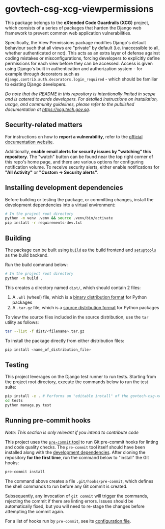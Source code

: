 # govtech-csg-xcg-viewpermissions

This package belongs to the **eXtended Code Guardrails (XCG)** project, which consists of a series of packages that harden the Django web framework to prevent common web application vulnerabilities.

Specifically, the View Permissions package modifies Django's default behaviour such that all views are "private" by default (i.e. inaccessible to all, whether authenticated or not). This acts as an extra layer of defense against coding mistakes or misconfigurations, forcing developers to explicitly define permissions for each view before they can be accessed. Access is given using Django's built in authentication and authorization system - for example through decorators such as `django.contrib.auth.decorators.login_required` - which should be familiar to existing Django developers.

*Do note that the README in this repository is intentionally limited in scope and is catered towards developers. For detailed instructions on installation, usage, and community guidelines, please refer to the published documentation at https://xcg.tech.gov.sg.*

## Security-related matters

For instructions on how to **report a vulnerability**, refer to the [official documentation website](https://xcg.tech.gov.sg/community/vulnerabilities).

Additionally, **enable email alerts for security issues by "watching" this repository**. The "watch" button can be found near the top right corner of this repo's home page, and there are various options for configuring notification volume. To receive security alerts, either enable notifications for **"All Activity"** or **"Custom -> Security alerts"**.

## Installing development dependencies

Before building or testing the package, or committing changes, install the development dependencies into a virtual environment:

```sh
# In the project root directory
python -m venv .venv && source .venv/bin/activate
pip install -r requirements-dev.txt
```

## Building

The package can be built using [`build`](https://pypa-build.readthedocs.io/en/latest/) as the build frontend and [`setuptools`](https://setuptools.pypa.io/en/latest/) as the build backend.

Run the build command below:

```sh
# In the project root directory
python -m build .
```

This creates a directory named `dist/`, which should contain 2 files:

1. A `.whl` (wheel) file, which is a [binary distribution format](https://packaging.python.org/en/latest/specifications/binary-distribution-format/) for Python packages
2. A `.tar.gz` file, which is a [source distribution format](https://packaging.python.org/en/latest/specifications/source-distribution-format/) for Python packages

To view the source files included in the source distribution, use the `tar` utility as follows:

```sh
tar --list -f dist/<filename>.tar.gz
```

To install the package directly from either distribution files:

```sh
pip install <name_of_distribution_file>
```

## Testing

This project leverages on the Django test runner to run tests. Starting from the project root directory, execute the commands below to run the test suite:

```sh
pip install -e . # Performs an "editable install" of the govtech-csg-xcg-viewpermissions package
cd tests
python manage.py test
```

## Running pre-commit hooks

*Note: This section is only relevant if you intend to contribute code*

This project uses the [`pre-commit` tool](https://pre-commit.com) to run Git pre-commit hooks for linting and code quality checks. The `pre-commit` tool itself should have been installed along with the [development dependencies](#installing-development-dependencies). After cloning the repository **for the first time**, run the command below to "install" the Git hooks:

```sh
pre-commit install
```

The command above creates a file `.git/hooks/pre-commit`, which defines the shell commands to run before any Git commit is created.

Subsequently, any invocation of `git commit` will trigger the commands, rejecting the commit if there are linting errors. Issues should be automatically fixed, but you will need to re-stage the changes before attempting the commit again.

For a list of hooks run by `pre-commit`, see its [configuration file](.pre-commit-config.yaml).
